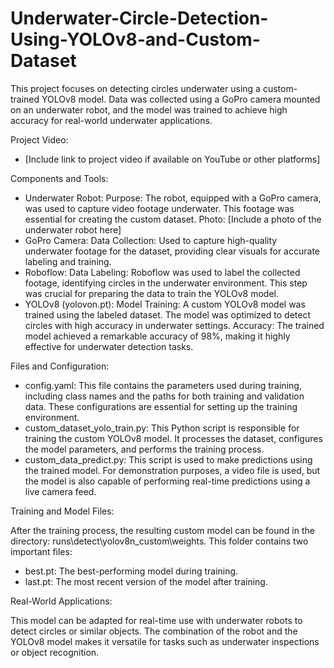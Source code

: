 # Underwater-Circle-Detection-Using-YOLOv8-and-Custom-Dataset

This project focuses on detecting circles underwater using a custom-trained YOLOv8 model. Data was collected using a GoPro camera mounted on an underwater robot, and the model was trained to achieve high accuracy for real-world underwater applications.

Project Video:
- [Include link to project video if available on YouTube or other platforms]

Components and Tools:
- Underwater Robot:
Purpose: The robot, equipped with a GoPro camera, was used to capture video footage underwater. This footage was essential for creating the custom dataset.
Photo: [Include a photo of the underwater robot here]
- GoPro Camera:
Data Collection: Used to capture high-quality underwater footage for the dataset, providing clear visuals for accurate labeling and training.
- Roboflow:
Data Labeling: Roboflow was used to label the collected footage, identifying circles in the underwater environment. This step was crucial for preparing the data to train the YOLOv8 model.
- YOLOv8 (yolovon.pt):
Model Training: A custom YOLOv8 model was trained using the labeled dataset. The model was optimized to detect circles with high accuracy in underwater settings.
Accuracy: The trained model achieved a remarkable accuracy of 98%, making it highly effective for underwater detection tasks.

Files and Configuration:
- config.yaml:
This file contains the parameters used during training, including class names and the paths for both training and validation data. These configurations are essential for setting up the training environment.
- custom_dataset_yolo_train.py:
This Python script is responsible for training the custom YOLOv8 model. It processes the dataset, configures the model parameters, and performs the training process.
- custom_data_predict.py:
This script is used to make predictions using the trained model. For demonstration purposes, a video file is used, but the model is also capable of performing real-time predictions using a live camera feed.

Training and Model Files:

After the training process, the resulting custom model can be found in the directory: runs\detect\yolov8n_custom\weights. This folder contains two important files:
- best.pt: The best-performing model during training.
- last.pt: The most recent version of the model after training.

Real-World Applications:

This model can be adapted for real-time use with underwater robots to detect circles or similar objects. The combination of the robot and the YOLOv8 model makes it versatile for tasks such as underwater inspections or object recognition.
